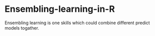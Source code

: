 # Ensembling-learning-in-R
Ensembling learning is one skills which could combine different predict models togather. 
